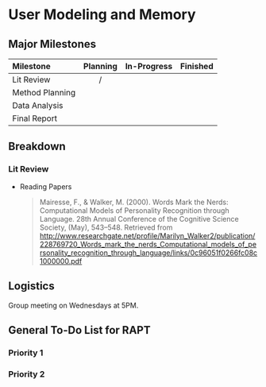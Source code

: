 # User Modeling and Memory

## Major Milestones
|Milestone|Planning|In-Progress|Finished|
|:--------|:------:|:---------:|:------:|
|Lit Review                               |/| | | |
|Method Planning                          | | | | |
|Data Analysis                            | | | | |
|Final Report                             | | | | |

## Breakdown
### Lit Review
- Reading Papers
  > Mairesse, F., & Walker, M. (2000). Words Mark the Nerds: Computational Models of Personality Recognition through Language. 28th Annual Conference of the Cognitive Science Society, (May), 543–548. Retrieved from http://www.researchgate.net/profile/Marilyn_Walker2/publication/228769720_Words_mark_the_nerds_Computational_models_of_personality_recognition_through_language/links/0c96051f0266fc08c1000000.pdf

## Logistics
Group meeting on Wednesdays at 5PM.

## General To-Do List for RAPT

### Priority 1

### Priority 2
